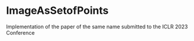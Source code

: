 # ImageAsSetofPoints

Implementation of the paper of the same name submitted to the ICLR 2023 Conference
